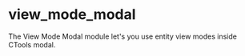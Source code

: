 view_mode_modal
===============

The View Mode Modal module let's you use entity view modes inside CTools modal.
